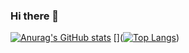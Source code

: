 ### Hi there 👋

<!--
**SayakaSuzuki47/SayakaSuzuki47** is a ✨ _special_ ✨ repository because its `README.md` (this file) appears on your GitHub profile.

Here are some ideas to get you started:

- 🔭 I’m currently working on ...
- 🌱 I’m currently learning ...
- 👯 I’m looking to collaborate on ...
- 🤔 I’m looking for help with ...
- 💬 Ask me about ...
- 📫 How to reach me: ...
- 😄 Pronouns: ...
- ⚡ Fun fact: ...
-->
[![Anurag's GitHub stats](https://github-readme-stats.vercel.app/api?username=SayakaSuzuki47&theme=material-palenight&show_icons=true)](https://github.com/anuraghazra/github-readme-stats)
[]([![Top Langs](https://github-readme-stats.vercel.app/api/top-langs/?username=SayakaSuzuki47&layout=compact&theme=material-palenight)](https://github.com/anuraghazra/github-readme-stats))
